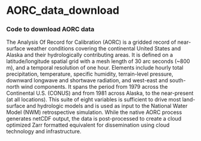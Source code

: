 # AORC_data_download
### Code to download AORC data

The Analysis Of Record for Calibration (AORC) is a gridded record of near-surface weather conditions covering the continental United States and Alaska and their hydrologically contributing areas. It is defined on a latitude/longitude spatial grid with a mesh length of 30 arc seconds (~800 m), and a temporal resolution of one hour. Elements include hourly total precipitation, temperature, specific humidity, terrain-level pressure, downward longwave and shortwave radiation, and west-east and south-north wind components. It spans the period from 1979 across the Continental U.S. (CONUS) and from 1981 across Alaska, to the near-present (at all locations). This suite of eight variables is sufficient to drive most land-surface and hydrologic models and is used as input to the National Water Model (NWM) retrospective simulation. While the native AORC process generates netCDF output, the data is post-processed to create a cloud optimized Zarr formatted equivalent for dissemination using cloud technology and infrastructure.
